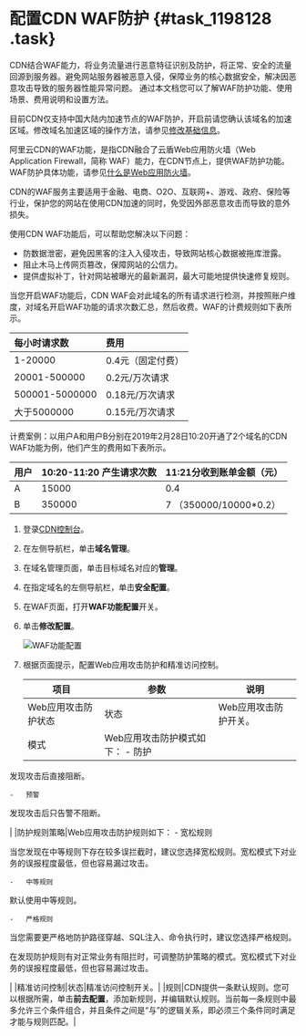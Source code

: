 # 配置CDN WAF防护 {#task_1198128 .task}

CDN结合WAF能力，将业务流量进行恶意特征识别及防护，将正常、安全的流量回源到服务器。避免网站服务器被恶意入侵，保障业务的核心数据安全，解决因恶意攻击导致的服务器性能异常问题。 通过本文档您可以了解WAF防护功能、使用场景、费用说明和设置方法。

目前CDN仅支持中国大陆内加速节点的WAF防护，开启前请您确认该域名的加速区域。修改域名加速区域的操作方法，请参见[修改基础信息](cn.zh-CN/域名管理/基本配置/修改基础信息.md#)。

阿里云CDN的WAF功能，是指CDN融合了云盾Web应用防火墙（Web Application Firewall，简称 WAF）能力，在CDN节点上，提供WAF防护功能。WAF防护具体功能，请参见[什么是Web应用防火墙](https://help.aliyun.com/document_detail/28517.html)。

CDN的WAF服务主要适用于金融、电商、O2O、互联网+、游戏、政府、保险等行业，保护您的网站在使用CDN加速的同时，免受因外部恶意攻击而导致的意外损失。

使用CDN WAF功能后，可以帮助您解决以下问题：

-   防数据泄密，避免因黑客的注入入侵攻击，导致网站核心数据被拖库泄露。
-   阻止木马上传网页篡改，保障网站的公信力。
-   提供虚拟补丁，针对网站被曝光的最新漏洞，最大可能地提供快速修复规则。

当您开启WAF功能后，CDN WAF会对此域名的所有请求进行检测，并按照账户维度，对域名开启WAF功能的请求次数汇总，然后收费。WAF的计费规则如下表所示。

|每小时请求数|费用|
|:-----|:-|
|1-20000|0.4元（固定付费）|
|20001-500000|0.2元/万次请求|
|500001-5000000|0.18元/万次请求|
|大于5000000|0.15元/万次请求|

计费案例：以用户A和用户B分别在2019年2月28日10:20开通了2个域名的CDN WAF功能为例，他们产生的费用如下表所示。

|用户|10:20-11:20 产生请求次数|11:21分收到账单金额（元）|
|:-|:-----------------|:--------------|
|A|15000|0.4|
|B|350000|7 （350000/10000\*0.2）|

1.  登录[CDN控制台](https://cdn.console.aliyun.com)。
2.  在左侧导航栏，单击**域名管理**。
3.  在域名管理页面，单击目标域名对应的**管理**。
4.  在指定域名的左侧导航栏，单击**安全配置**。
5.  在WAF页面，打开**WAF功能配置**开关。
6.  单击**修改配置**。 

    ![WAF功能配置](http://static-aliyun-doc.oss-cn-hangzhou.aliyuncs.com/assets/img/134870/156437179951524_zh-CN.png)

7.  根据页面提示，配置Web应用攻击防护和精准访问控制。 

    |项目|参数|说明|
    |--|--|--|
    |Web应用攻击防护状态|状态|Web应用攻击防护开关。|
    |模式|Web应用攻击防护模式如下：     -   防护

发现攻击后直接阻断。

    -   预警

发现攻击后只告警不阻断。

 |
    |防护规则策略|Web应用攻击防护规则如下：     -   宽松规则

当您发现在中等规则下存在较多误拦截时，建议您选择宽松规则。宽松模式下对业务的误报程度最低，但也容易漏过攻击。

    -   中等规则

默认使用中等规则。

    -   严格规则

当您需要更严格地防护路径穿越、SQL注入、命令执行时，建议您选择严格规则。

 在发现防护规则有对正常业务有阻拦时，可调整防护策略的模式。宽松模式下对业务的误报程度最低，但也容易漏过攻击。

 |
    |精准访问控制|状态|精准访问控制开关。|
    |规则|CDN提供一条默认规则。您可以根据所需，单击**前去配置**，添加新规则，并编辑默认规则。当前每一条规则中最多允许三个条件组合，并且条件之间是“与”的逻辑关系，即必须三个条件同时满足才能与规则匹配。|



